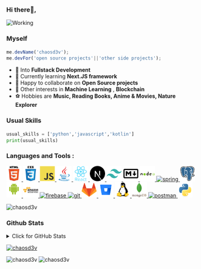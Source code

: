 ### Hi there👋, 
<link rel="preload" href="https://i.giphy.com/giKklFontfveZrNXjz.gif" alt="Working" width="200" height="100" />
<img src="https://i.giphy.com/giKklFontfveZrNXjz.gif" alt="Working" width="200" height="100" />


### Myself

```js
me.devName('chaosd3v');
me.devFor('open source projects'||'other side projects');
```
<!-- - 🤖 **Bots builder** || **Turing Test Passed** ✅-->
- 🔭 Into __Fullstack Development__
- 🌱 Currently learning __Next.JS framework__ 
- 👯 Happy to collaborate on __Open Source projects__
- 🤔 Other interests  in __Machine Learning__ ,  __Blockchain__
- ⚽ Hobbies are __Music, Reading Books, Anime & Movies, Nature Explorer__

### Usual Skills
```py
usual_skills = ['python','javascript','kotlin']
print(usual_skills)
```
<h3>Languages and Tools :</h3>
<p><a href="https://www.w3.org/html/" target="_blank"> <img src="https://raw.githubusercontent.com/devicons/devicon/master/icons/html5/html5-original-wordmark.svg" alt="html5" width="40" height="40"/> </a>
   <a href="https://www.w3schools.com/css/" target="_blank"> <img src="https://raw.githubusercontent.com/devicons/devicon/master/icons/css3/css3-original-wordmark.svg" alt="css3" width="40" height="40"/> </a>
  <a href="https://developer.mozilla.org/en-US/docs/Web/JavaScript" target="_blank"> <img src="https://raw.githubusercontent.com/devicons/devicon/master/icons/javascript/javascript-original.svg" alt="javascript" width="40" height="40"/> </a>
    <a href="https://www.java.com" target="_blank"> <img src="https://raw.githubusercontent.com/devicons/devicon/master/icons/java/java-original.svg" alt="java" width="40" height="40"/> </a>
  <a href="https://reactjs.org/" target="_blank"> <img src="https://raw.githubusercontent.com/devicons/devicon/master/icons/react/react-original-wordmark.svg" alt="react" width="40" height="40"/> </a> 
    <a href="https://nextjs.org/" target="_blank"> <img src="https://raw.githubusercontent.com/devicons/devicon/master/icons/nextjs/nextjs-original.svg" alt="nextjs" width="40" height="40"/> </a> 
     <a href="https://tailwindcss.com/" target="_blank"> <img src="https://raw.githubusercontent.com/devicons/devicon/master/icons/tailwindcss/tailwindcss-plain.svg" alt="tailwindcss" width="40" height="40"/> </a> 
     <a href="https://www.markdownguide.org/" target="_blank"> <img src="https://raw.githubusercontent.com/devicons/devicon/master/icons/markdown/markdown-original.svg" alt="markdown" width="40" height="40"/> </a>
  <a href="https://nodejs.org" target="_blank"> <img src="https://raw.githubusercontent.com/devicons/devicon/master/icons/nodejs/nodejs-original-wordmark.svg" alt="nodejs" width="40" height="40"/> </a>
   <a href="https://spring.io/" target="_blank"> <img src="https://www.vectorlogo.zone/logos/springio/springio-icon.svg" alt="spring" width="40" height="40"/> </a>
     <a href="https://www.postgresql.org/" target="_blank"> <img src="https://raw.githubusercontent.com/devicons/devicon/master/icons/postgresql/postgresql-original.svg" alt="postgresql" width="40" height="40"/> </a>
  <a href="https://developer.android.com" target="_blank"> <img src="https://raw.githubusercontent.com/devicons/devicon/master/icons/android/android-original-wordmark.svg" alt="android" width="40" height="40"/> </a> <a href="https://aws.amazon.com" target="_blank"> <img src="https://raw.githubusercontent.com/devicons/devicon/master/icons/amazonwebservices/amazonwebservices-original-wordmark.svg" alt="aws" width="40" height="40"/> </a> <a href="https://firebase.google.com/" target="_blank"> <img src="https://www.vectorlogo.zone/logos/firebase/firebase-icon.svg" alt="firebase" width="40" height="40"/> </a> <a href="https://git-scm.com/" target="_blank"> <img src="https://www.vectorlogo.zone/logos/git-scm/git-scm-icon.svg" alt="git" width="40" height="40"/> </a>  
   <a href="https://gitlab.com/" target="_blank"> <img src="https://raw.githubusercontent.com/devicons/devicon/master/icons/gitlab/gitlab-original.svg" alt="gitlab" width="40" height="40"/> </a> 
   <a href="https://bitbucket.org/" target="_blank"> <img src="https://raw.githubusercontent.com/devicons/devicon/master/icons/bitbucket/bitbucket-original.svg" alt="bitbucket" width="40" height="40"/> </a> 
   <a href="https://www.linux.org/" target="_blank"> <img src="https://raw.githubusercontent.com/devicons/devicon/master/icons/linux/linux-original.svg" alt="linux" width="40" height="40"/> </a>  <a href="https://www.mongodb.com/" target="_blank"> <img src="https://raw.githubusercontent.com/devicons/devicon/master/icons/mongodb/mongodb-original-wordmark.svg" alt="mongodb" width="40" height="40"/> </a>  <a href="https://postman.com" target="_blank"> <img src="https://www.vectorlogo.zone/logos/getpostman/getpostman-icon.svg" alt="postman" width="40" height="40"/> </a> <a href="https://www.python.org" target="_blank"> <img src="https://raw.githubusercontent.com/devicons/devicon/master/icons/python/python-original.svg" alt="python" width="40" height="40"/> </a> 
</p>
<p><img src="https://github-readme-stats-neo.vercel.app/api/top-langs?username=chaosd3v&show_icons=true&locale=en&layout=compact" alt="chaosd3v"></p>

### Github Stats

<details>
<summary>Click for GitHub Stats</summary>
<p><img alt = "GitHub Stats" src="https://github-readme-stats-neo.vercel.app/api?username=chaosd3v&show_icons=true&hide=issues&icon_color=000000&hide_border=true&title_color=5391FE&text_color=555"></p>
</details>


<p> <a href="https://github.com/ryo-ma/github-profile-trophy"><img src="https://github-profile-trophy.vercel.app/?username=chaosd3v&margin-w=15&margin-h=15" alt="chaosd3v" /></a> </p>


<p> <img src="https://komarev.com/ghpvc/?username=chaosd3v&label=Profile%20views&color=0e75b6&style=flat" alt="chaosd3v">
<img src="https://badges.pufler.dev/visits/chaosd3v/chaosd3v?color=black&logo=github&style=flat-square" alt="chaosd3v"> </p>


